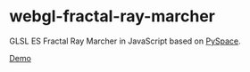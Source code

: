 # webgl-fractal-ray-marcher
 GLSL ES Fractal Ray Marcher in JavaScript based on [PySpace](https://github.com/HackerPoet/PySpace).
 
 [Demo](https://glspace.nicolasgres.de/)

